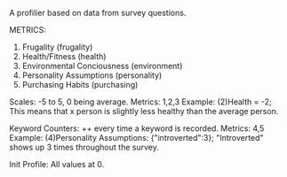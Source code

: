 A profilier based on data from survey questions.

METRICS:

1. Frugality (frugality)
2. Health/Fitness (health)
3. Environmental Conciousness (environment)
4. Personality Assumptions (personality)
5. Purchasing Habits (purchasing)

Scales: -5 to 5, 0 being average.
Metrics: 1,2,3
Example: (2)Health = -2; This means that x person is slightly less healthy than the average person.

Keyword Counters: ++ every time a keyword is recorded.
Metrics: 4,5
Example: (4)Personality Assumptions: {"introverted":3}; "Introverted" shows up 3 times throughout the survey.

Init Profile:
All values at 0.
